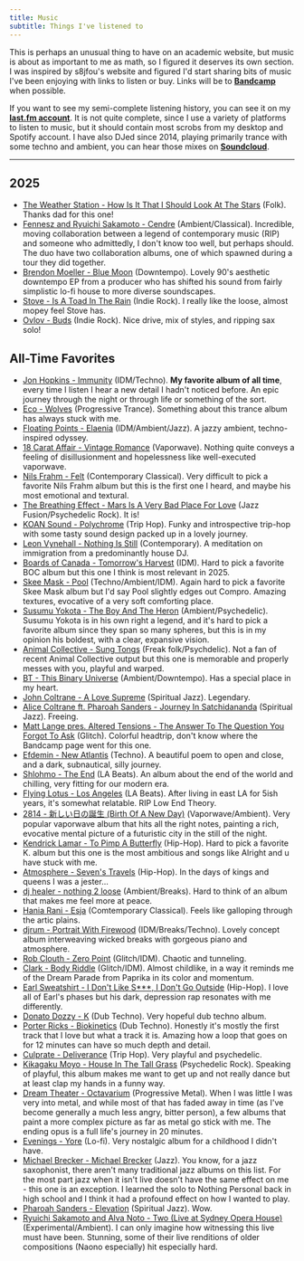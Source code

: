 ```yaml
---
title: Music
subtitle: Things I've listened to
---
```


This is perhaps an unusual thing to have on an academic website, but music is about as important to me as math, so I figured it deserves its own section. I was inspired by s8jfou's website and figured I'd start sharing bits of music I've been enjoying with links to listen or buy. Links will be to **[Bandcamp](https://www.bandcamp.com)** when possible. 

If you want to see my semi-complete listening history, you can see it on my **[last.fm account](https://www.last.fm/user/Redrot)**. It is not quite complete, since I use a variety of platforms to listen to music, but it should contain most scrobs from my desktop and Spotify account. I have also DJed since 2014, playing primarily trance with some techno and ambient, you can hear those mixes on **[Soundcloud](https://soundcloud.com/sammymmm)**.

---

## 2025

- [The Weather Station - How Is It That I Should Look At The Stars](https://theweatherstation.bandcamp.com/album/how-is-it-that-i-should-look-at-the-stars) (Folk). Thanks dad for this one! 
- [Fennesz and Ryuichi Sakamoto - Cendre](https://fenneszreleases.bandcamp.com/album/cendre) (Ambient/Classical). Incredible, moving collaboration between a legend of contemporary music (RIP) and someone who admittedly, I don't know too well, but perhaps should. The duo have two collaboration albums, one of which spawned during a tour they did together. 
- [Brendon Moeller - Blue Moon](https://brendonmoellerechologistbeatpharmacy.bandcamp.com/album/blue-moon) (Downtempo). Lovely 90's aesthetic downtempo EP from a producer who has shifted his sound from fairly simplistic lo-fi house to more diverse soundscapes.
- [Stove - Is A Toad In The Rain](https://explodinginsoundrecords.bandcamp.com/album/is-a-toad-in-the-rain) (Indie Rock). I really like the loose, almost mopey feel Stove has.
- [Ovlov - Buds](https://ovlov.bandcamp.com/album/buds-2) (Indie Rock). Nice drive, mix of styles, and ripping sax solo! 

## All-Time Favorites

- [Jon Hopkins - Immunity](https://jonhopkins.bandcamp.com/album/immunity-2) (IDM/Techno). **My favorite album of all time**, every time I listen I hear a new detail I hadn't noticed before. An epic journey through the night or through life or something of the sort.
- [Eco - Wolves](https://blackholerecordings.bandcamp.com/album/wolves) (Progressive Trance). Something about this trance album has always stuck with me.
- [Floating Points - Elaenia](https://floatingpoints.bandcamp.com/album/elaenia) (IDM/Ambient/Jazz). A jazzy ambient, techno-inspired odyssey.
- [18 Carat Affair - Vintage Romance](https://18carataffair.bandcamp.com/album/vintage-romance) (Vaporwave). Nothing quite conveys a feeling of disillusionment and hopelessness like well-executed vaporwave.
- [Nils Frahm - Felt](https://nilsfrahm.bandcamp.com/album/felt) (Contemporary Classical). Very difficult to pick a favorite Nils Frahm album but this is the first one I heard, and maybe his most emotional and textural.
- [The Breathing Effect - Mars Is A Very Bad Place For Love](https://thebreathingeffect.bandcamp.com/album/mars-is-a-very-bad-place-for-love) (Jazz Fusion/Psychedelic Rock). It is!
- [KOAN Sound - Polychrome](https://koansound.bandcamp.com/album/polychrome) (Trip Hop). Funky and introspective trip-hop with some tasty sound design packed up in a lovely journey.
- [Leon Vynehall - Nothing Is Still](https://leonvynehall.bandcamp.com/album/nothing-is-still) (Contemporary). A meditation on immigration from a predominantly house DJ.
- [Boards of Canada - Tomorrow's Harvest](https://boardsofcanada.bandcamp.com/album/tomorrows-harvest) (IDM). Hard to pick a favorite BOC album but this one I think is most relevant in 2025.
- [Skee Mask - Pool](https://iliantape.bandcamp.com/album/itlp09-pool) (Techno/Ambient/IDM). Again hard to pick a favorite Skee Mask album but I'd say Pool slightly edges out Compro. Amazing textures, evocative of a very soft comforting place.
- [Susumu Yokota - The Boy And The Heron](https://susumuyokota.bandcamp.com/album/the-boy-and-the-tree) (Ambient/Psychedelic). Susumu Yokota is in his own right a legend, and it's hard to pick a favorite album since they span so many spheres, but this is in my opinion his boldest, with a clear, expansive vision.
- [Animal Collective - Sung Tongs](https://anmlcollectve.bandcamp.com/album/sung-tongs) (Freak folk/Psychdelic). Not a fan of recent Animal Collective output but this one is memorable and properly messes with you, playful and warped.
- [BT - This Binary Universe](https://songsofbt.bandcamp.com/album/this-binary-universe-remastered) (Ambient/Downtempo). Has a special place in my heart.
- [John Coltrane - A Love Supreme](https://www.discogs.com/master/32287-John-Coltrane-A-Love-Supreme) (Spiritual Jazz). Legendary.
- [Alice Coltrane ft. Pharoah Sanders - Journey In Satchidananda](https://www.discogs.com/master/59538-Alice-Coltrane-Featuring-Pharoah-Sanders-Journey-In-Satchidananda) (Spiritual Jazz). Freeing.
- [Matt Lange pres. Altered Tensions - The Answer To The Question You Forgot To Ask](https://www.discogs.com/release/1732748-Altered-Tensions-The-Answer-To-The-Question-You-Forgot-To-Ask) (Glitch). Colorful headtrip, don't know where the Bandcamp page went for this one.
- [Efdemin - New Atlantis](https://ostgut.bandcamp.com/album/new-atlantis) (Techno). A beautiful poem to open and close, and a dark, subnautical, silly journey.
- [Shlohmo - The End](https://shlohmo.bandcamp.com/album/the-end) (LA Beats). An album about the end of the world and chilling, very fitting for our modern era.
- [Flying Lotus - Los Angeles](https://flyinglotus.bandcamp.com/album/los-angeles) (LA Beats). After living in east LA for 5ish years, it's somewhat relatable. RIP Low End Theory.
- [2814 - 新しい日の誕生 (Birth Of A New Day)](https://dreamcatalogue.bandcamp.com/album/--18) (Vaporwave/Ambient). Very popular vaporwave album that hits all the right notes, painting a rich, evocative mental picture of a futuristic city in the still of the night.
- [Kendrick Lamar - To Pimp A Butterfly](https://www.discogs.com/master/810214-Kendrick-Lamar-To-Pimp-A-Butterfly) (Hip-Hop). Hard to pick a favorite K. album but this one is the most ambitious and songs like Alright and u have stuck with me.
- [Atmosphere - Seven's Travels](https://www.discogs.com/master/42085-Atmosphere-Sevens-Travels) (Hip-Hop). In the days of kings and queens I was a jester...
- [dj healer - nothing 2 loose](https://www.discogs.com/release/11849140-DJ-Healer-Nothing-2-Loose) (Ambient/Breaks). Hard to think of an album that makes me feel more at peace.
- [Hania Rani - Esja](https://haniarani.bandcamp.com/album/esja) (Comtemporary Classical). Feels like galloping through the artic plains.
- [djrum - Portrait With Firewood](https://djrum.bandcamp.com/album/portrait-with-firewood) (IDM/Breaks/Techno). Lovely concept album interweaving wicked breaks with gorgeous piano and atmosphere.
- [Rob Clouth - Zero Point](https://robclouth.bandcamp.com/album/zero-point) (Glitch/IDM). Chaotic and tunneling.
- [Clark - Body Riddle](https://clark.bandcamp.com/album/body-riddle-remastered) (Glitch/IDM). Almost childlike, in a way it reminds me of the Dream Parade from Paprika in its color and momentum.
- [Earl Sweatshirt - I Don't Like S***, I Don't Go Outside](https://www.discogs.com/master/821355-Earl-Sweatshirt-I-Dont-Like-Shit-I-Dont-Go-Outside-An-Album-By-Earl-Sweatshirt) (Hip-Hop). I love all of Earl's phases but his dark, depression rap resonates with me differently.
- [Donato Dozzy - K](https://www.discogs.com/release/2493983-Donato-Dozzy-K) (Dub Techno). Very hopeful dub techno album.
- [Porter Ricks - Biokinetics](https://forceincmilleplateaux.bandcamp.com/album/biokinetics) (Dub Techno). Honestly it's mostly the first track that I love but what a track it is. Amazing how a loop that goes on for 12 minutes can have so much depth and detail.
- [Culprate - Deliverance](https://culprate.bandcamp.com/album/deliverance) (Trip Hop). Very playful and psychedelic.
- [Kikagaku Moyo - House In The Tall Grass](https://kikagakumoyoggb.bandcamp.com/album/house-in-the-tall-grass) (Psychedelic Rock). Speaking of playful, this album makes me want to get up and not really dance but at least clap my hands in a funny way.
- [Dream Theater - Octavarium](https://dreamtheater.net/discography/octavarium/) (Progressive Metal). When I was little I was very into metal, and while most of that has faded away in time (as I've become generally a much less angry, bitter person), a few albums that paint a more complex picture as far as metal go stick with me. The ending opus is a full life's journey in 20 minutes.
- [Evenings - Yore](https://evenings.bandcamp.com/album/yore-2) (Lo-fi). Very nostalgic album for a childhood I didn't have.
- [Michael Brecker - Michael Brecker](https://www.discogs.com/release/2236405-Michael-Brecker-Michael-Brecker) (Jazz). You know, for a jazz saxophonist, there aren't many traditional jazz albums on this list. For the most part jazz when it isn't live doesn't have the same effect on me - this one is an exception. I learned the solo to Nothing Personal back in high school and I think it had a profound effect on how I wanted to play.
- [Pharoah Sanders - Elevation](https://www.discogs.com/master/54142-Pharoah-Sanders-Elevation) (Spiritual Jazz). Wow.
- [Ryuichi Sakamoto and Alva Noto - Two (Live at Sydney Opera House)](https://www.discogs.com/master/1637023-Alva-Noto-Ryuichi-Sakamoto-Two-Live-At-Sydney-Opera-House) (Experimental/Ambient). I can only imagine how witnessing this live must have been. Stunning, some of their live renditions of older compositions (Naono especially) hit especially hard. 
